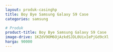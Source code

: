 ```yaml
---
layout: produk-casinghp
title: Boy Bye Samsung Galaxy S9 Case
categories: samsung

# Produk
product-title: Boy Bye Samsung Galaxy S9 Case
image-drive: 1KZdV9OM6OjAzkdSJDL0UixIePjGd9cXl
harga: 90000
---
```

